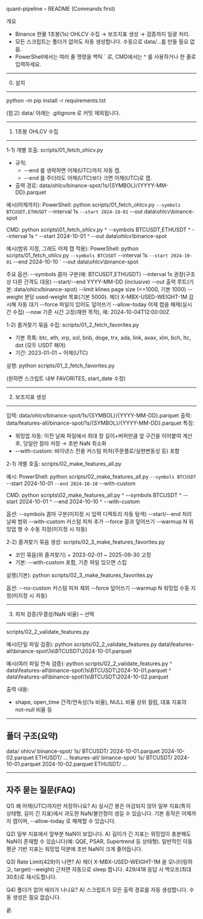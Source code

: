 quant-pipeline – README (Commands first)

개요
- Binance 현물 1초봉(1s) OHLCV 수집 → 보조지표 생성 → 검증까지 일괄 처리.
- 모든 스크립트는 폴더가 없어도 자동 생성합니다. 수동으로 data/…를 만들 필요 없음.
- PowerShell에서는 여러 줄 명령을 백틱 ` 로, CMD에서는 ^ 를 사용하거나 한 줄로 입력하세요.

------------------------------------------------------------
0) 설치
------------------------------------------------------------
python -m pip install -r requirements.txt

(참고) data/ 아래는 .gitignore 로 커밋 제외됩니다.

------------------------------------------------------------
1) 1초봉 OHLCV 수집
------------------------------------------------------------

1-1) 개별 호출: scripts/01_fetch_ohlcv.py
- 규칙:
  * --end 를 생략하면 어제(UTC)까지 자동 캡.
  * --end 를 주더라도 어제(UTC)보다 크면 어제(UTC)로 캡.
- 출력 경로: data/ohlcv/binance-spot/1s/{SYMBOL}/{YYYY-MM-DD}.parquet

예시(어제까지):
PowerShell:
  python scripts/01_fetch_ohlcv.py `
    --symbols BTCUSDT,ETHUSDT `
    --interval 1s `
    --start 2024-10-01 `
    --out data\ohlcv\binance-spot

CMD:
  python scripts\01_fetch_ohlcv.py ^
    --symbols BTCUSDT,ETHUSDT ^
    --interval 1s ^
    --start 2024-10-01 ^
    --out data\ohlcv\binance-spot

예시(범위 지정, 그래도 어제 캡 적용):
PowerShell:
  python scripts/01_fetch_ohlcv.py `
    --symbols BTCUSDT `
    --interval 1s `
    --start 2024-10-01 `
    --end 2024-10-10 `
    --out data\ohlcv\binance-spot

주요 옵션:
  --symbols   콤마 구분(예: BTCUSDT,ETHUSDT)
  --interval  1s 권장(구조상 다른 간격도 대응)
  --start/--end  YYYY-MM-DD (inclusive)
  --out       출력 루트(기본: data/ohlcv/binance-spot)
  --limit     klines page size (<=1000, 기본 1000)
  --weight    분당 used-weight 목표(기본 5000). 헤더 X-MBX-USED-WEIGHT-1M 감시해 자동 대기
  --force     파일이 있어도 덮어쓰기
  --allow-today  어제 캡을 해제(실시간 수집)
  --now       기준 시간 고정(재현 목적), 예: 2024-10-04T12:00:00Z

1-2) 즐겨찾기 묶음 수집: scripts/01_2_fetch_favorites.py
- 기본 목록: btc, eth, xrp, sol, bnb, doge, trx, ada, link, avax, xlm, bch, ltc, dot (모두 USDT 페어)
- 기간: 2023-01-01 ~ 어제(UTC)

실행:
  python scripts/01_2_fetch_favorites.py

(원하면 스크립트 내부 FAVORITES, start_date 수정)

------------------------------------------------------------
2) 보조지표 생성
------------------------------------------------------------

입력:  data/ohlcv/binance-spot/1s/{SYMBOL}/{YYYY-MM-DD}.parquet
출력:  data/features-all/binance-spot/1s/{SYMBOL}/{YYYY-MM-DD}.parquet
특징:
- 워밍업 자동: 이전 날짜 파일에서 최대 창 길이+버퍼만큼 앞 구간을 이어붙여 계산 후, 당일만 잘라 저장 → 초반 NaN 최소화
- --with-custom: 바이낸스 전용 커스텀 피처(주문플로/실현변동성 등) 포함

2-1) 개별 호출: scripts/02_make_features_all.py

예시:
PowerShell:
  python scripts/02_make_features_all.py `
    --symbols BTCUSDT `
    --start 2024-10-01 `
    --end 2024-10-10 `
    --with-custom

CMD:
  python scripts\02_make_features_all.py ^
    --symbols BTCUSDT ^
    --start 2024-10-01 ^
    --end 2024-10-10 ^
    --with-custom

옵션:
  --symbols      콤마 구분(미지정 시 입력 디렉토리 자동 탐색)
  --start/--end  처리 날짜 범위
  --with-custom  커스텀 피처 추가
  --force        결과 덮어쓰기
  --warmup N     워밍업 행 수 수동 지정(미지정 시 자동)

2-2) 즐겨찾기 묶음 생성: scripts/02_3_make_features_favorites.py
- 코인 묶음(위 즐겨찾기) + 2023-02-01 ~ 2025-09-30 고정
- 기본: --with-custom 포함, 기존 파일 있으면 스킵

실행(기본):
  python scripts/02_3_make_features_favorites.py

옵션:
  --no-custom  커스텀 피처 제외
  --force      덮어쓰기
  --warmup N   워밍업 수동 지정(미지정 시 자동)

------------------------------------------------------------
3) 피처 검증(무결성/NaN 비율) – 선택
------------------------------------------------------------

scripts/02_2_validate_features.py

예시(단일 파일 검증):
  python scripts/02_2_validate_features.py data\features-all\binance-spot\1s\BTCUSDT\2024-10-01.parquet

예시(여러 파일 연속 검증):
  python scripts/02_2_validate_features.py ^
    data\features-all\binance-spot\1s\BTCUSDT\2024-10-01.parquet ^
    data\features-all\binance-spot\1s\BTCUSDT\2024-10-02.parquet

출력 내용:
- shape, open_time 간격/연속성(1s 비율), NULL 비율 상위 컬럼, 대표 지표의 not-null 비율 등

------------------------------------------------------------
폴더 구조(요약)
------------------------------------------------------------
data/
  ohlcv/
    binance-spot/
      1s/
        BTCUSDT/
          2024-10-01.parquet
          2024-10-02.parquet
        ETHUSDT/
          ...
  features-all/
    binance-spot/
      1s/
        BTCUSDT/
          2024-10-01.parquet
          2024-10-02.parquet
        ETHUSDT/
          ...

------------------------------------------------------------
자주 묻는 질문(FAQ)
------------------------------------------------------------
Q1) 왜 어제(UTC)까지만 저장하나요?
A) 실시간 봉은 마감되지 않아 일부 지표(특히 상태형, 길이 긴 지표)에서 과도한 NaN/불안정이 생길 수 있습니다. 기본 동작은 어제까지 캡이며, --allow-today 로 해제할 수 있습니다.

Q2) 일부 지표에서 앞부분 NaN이 보입니다.
A) 길이가 긴 지표는 워밍업이 충분해도 NaN이 존재할 수 있습니다(예: QQE, PSAR, Supertrend 등 상태형). 일반적인 이동평균 기반 지표는 워밍업 덕분에 초반 NaN이 크게 줄어듭니다.

Q3) Rate Limit(429)이 나면?
A) 헤더 X-MBX-USED-WEIGHT-1M 을 모니터링하고, target(--weight) 근처면 자동으로 sleep 합니다. 429/418 응답 시 백오프(최대 30초)로 재시도합니다.

Q4) 폴더가 없어 에러가 나나요?
A) 스크립트가 모든 출력 경로를 자동 생성합니다. 수동 생성은 필요 없습니다.

끝.
